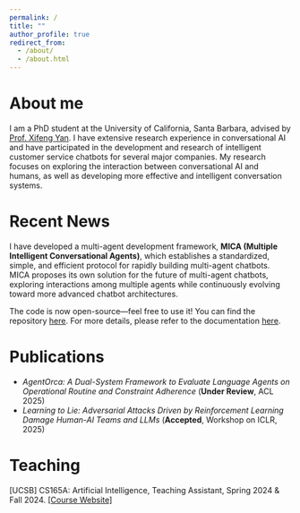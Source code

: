 ```yaml
---
permalink: /
title: ""
author_profile: true
redirect_from: 
  - /about/
  - /about.html
---
```


About me
======
I am a PhD student at the University of California, Santa Barbara, advised by [Prof. Xifeng Yan](https://sites.cs.ucsb.edu/~xyan/). I have extensive research experience in conversational AI and have participated in the development and research of intelligent customer service chatbots for several major companies. My research focuses on exploring the interaction between conversational AI and humans, as well as developing more effective and intelligent conversation systems.

Recent News
======
I have developed a multi-agent development framework, **MICA (Multiple Intelligent Conversational Agents)**, which establishes a standardized, simple, and efficient protocol for rapidly building multi-agent chatbots. MICA proposes its own solution for the future of multi-agent chatbots, exploring interactions among multiple agents while continuously evolving toward more advanced chatbot architectures.  

The code is now open-source—feel free to use it! You can find the repository [here](https://github.com/Mica-labs/MICA). For more details, please refer to the documentation [here](https://Mica-labs.github.io).

Publications
======
- *AgentOrca: A Dual-System Framework to Evaluate Language Agents on Operational Routine and Constraint Adherence* (**Under Review**, ACL 2025)
- *Learning to Lie: Adversarial Attacks Driven by Reinforcement Learning Damage Human-AI Teams and LLMs* (**Accepted**, Workshop on ICLR, 2025)


Teaching
======
\[UCSB\] CS165A: Artificial Intelligence, Teaching Assistant, Spring 2024 & Fall 2024. [[Course Website]](https://sites.cs.ucsb.edu/~xyan/classes/CS165A-2024fall/)
